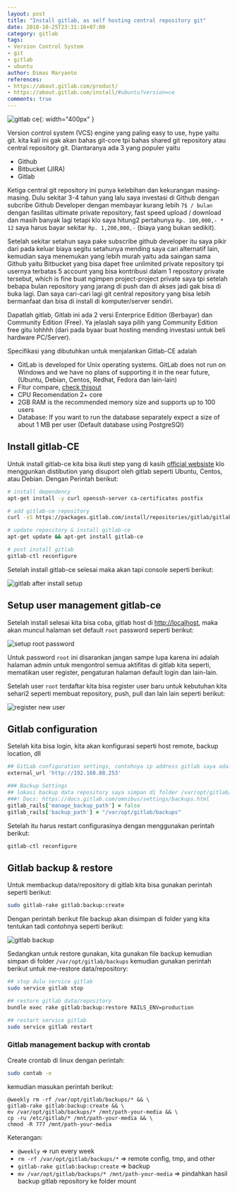 ```yaml
---
layout: post
title: "Install gitlab, as self hosting central repository git"
date: 2018-10-25T23:31:16+07:00
category: gitlab
tags: 
- Version Control System
- git
- gitlab
- ubuntu
author: Dimas Maryanto
references:
- https://about.gitlab.com/product/
- https://about.gitlab.com/install/#ubuntu?version=ce
comments: true
---
```


![gitlab ce]({{site.baseurl}}/assets/img/posts/gitlab-self-hosting/logo.png){: width="400px" }

Version control system (VCS) engine yang paling easy to use, hype yaitu git. kita kali ini gak akan bahas git-core tpi bahas shared git repository atau central repository git. Diantaranya ada 3 yang populer yaitu 

- Github
- Bitbucket (JIRA)
- Gitlab

<!--more-->

Ketiga central git repository ini punya kelebihan dan kekurangan masing-masing. Dulu sekitar 3-4 tahun yang lalu saya investasi di Github dengan subcribe Github Developer dengan membayar kurang lebih `7$ / bulan` dengan fasilitas ultimate private repository, fast speed upload / download dan masih banyak lagi tetapi klo saya hitung2 pertahunya `Rp. 100,000,- * 12` saya harus bayar sekitar `Rp. 1,200,000,-` (biaya yang bukan sedikit). 

Setelah sekitar setahun saya pake subscribe github developer itu saya pikir dari pada keluar biaya segitu setahunya mending saya cari alternatif lain, kemudian saya menemukan yang lebih murah yaitu ada saingan sama Github yaitu Bitbucket yang bisa dapet free unlimited private repository tpi usernya terbatas 5 account yang bisa kontribusi dalam 1 repository private tersebut, which is fine buat ngimpen project-project private saya tpi setelah bebapa bulan repository yang jarang di push dan di akses jadi gak bisa di buka lagi. Dan saya cari-cari lagi git central repository yang bisa lebih bermanfaat dan bisa di install di komputer/server sendiri.

Dapatlah gitlab, Gitlab ini ada 2 versi Enterprice Edition (Berbayar) dan Community Edition (Free). Ya jelaslah saya pilih yang Community Edition free gitu lohhhh (dari pada byaar buat hosting mending investasi untuk beli hardware PC/Server).

Specifikasi yang dibutuhkan untuk menjalankan Gitlab-CE adalah 

- GitLab is developed for Unix operating systems. GitLab does not run on Windows and we have no plans of supporting it in the near future, (Ubuntu, Debian, Centos, Redhat, Fedora dan lain-lain)
- Fitur compare, [check thisout](https://about.gitlab.com/pricing/self-managed/feature-comparison/)
- CPU Recomendation 2+ core
- 2GB RAM is the recommended memory size and supports up to 100 users
- Database: If you want to run the database separately expect a size of about 1 MB per user (Default database using PostgreSQl)

## Install gitlab-CE 

Untuk install gitlab-ce kita bisa ikuti step yang di kasih [official websiste](https://about.gitlab.com/install/#ubuntu?version=ce) klo menggunkan distibution yang disuport oleh gitlab seperti Ubuntu, Centos, atau Debian. Dengan Perintah berikut:

```bash
# install dependency
apt-get install -y curl openssh-server ca-certificates postfix

# add gitlab-ce repository
curl -sS https://packages.gitlab.com/install/repositories/gitlab/gitlab-ce/script.deb.sh | sudo bash

# update repository & install gitlab-ce
apt-get update && apt-get install gitlab-ce

# post install gitlab
gitlab-ctl reconfigure
```

Setelah install gitlab-ce selesai maka akan tapi console seperti berikut:

![gitlab after install setup]({{site.baseurl}}/assets/img/posts/gitlab-self-hosting/install-finish.png)

## Setup user management gitlab-ce

Setelah install selesai kita bisa coba, gitlab host di [http://localhost](http://localhost:80), maka akan muncul halaman set default `root` password seperti berikut:

![setup root password]({{site.baseurl}}/assets/img/posts/gitlab-self-hosting/setup-root-password.png)

Untuk password `root` ini disarankan jangan sampe lupa karena ini adalah halaman admin untuk mengontrol semua aktifitas di gitlab kita seperti, mematikan user register, pengaturan halaman default login dan lain-lain.

Setelah user `root` terdaftar kita bisa register user baru untuk kebutuhan kita sehari2 seperti membuat repository, push, pull dan lain lain seperti berikut:

![register new user]({{site.baseurl}}/assets/img/posts/gitlab-self-hosting/register-user-new.png)

## Gitlab configuration

Setelah kita bisa login, kita akan konfigurasi seperti host remote, backup location, dll

```ruby
## GitLab configuration settings, contohnya ip address gitlab saya adalah sebagai berikut
external_url 'http://192.168.88.253'

### Backup Settings
## lokasi backup data repository saya simpan di folder /var/opt/gitlab/backups
###! Docs: https://docs.gitlab.com/omnibus/settings/backups.html
gitlab_rails['manage_backup_path'] = false
gitlab_rails['backup_path'] = "/var/opt/gitlab/backups"
```

Setelah itu harus restart configurasinya dengan menggunakan perintah berikut:

```bash
gitlab-ctl reconfigure
```

## Gitlab backup & restore

Untuk membackup data/repository di gitlab kita bisa gunakan perintah seperti berikut:

```bash
sudo gitlab-rake gitlab:backup:create
```
 Dengan perintah berikut file backup akan disimpan di folder yang kita tentukan tadi contohnya seperti berikut:

![gitlab backup]({{site.baseurl}}/assets/img/posts/gitlab-self-hosting/gitlab-backup.png)

Sedangkan untuk restore gunakan, kita gunakan file backup kemudian simpan di folder `/var/opt/gitlab/backups` kemudian gunakan perintah berikut untuk me-restore data/repository:

```bash
## stop dulu service gitlab
sudo service gitlab stop

## restore gitlab data/repository
bundle exec rake gitlab:backup:restore RAILS_ENV=production

## restart service gitlab
sudo service gitlab restart
```

### Gitlab management backup with crontab

Create crontab di linux dengan perintah:

```bash
sudo contab -e
```

kemudian masukan perintah berikut:

```cron
@weekly rm -rf /var/opt/gitlab/backups/* && \
gitlab-rake gitlab:backup:create && \
mv /var/opt/gitlab/backups/* /mnt/path-your-media && \
cp -ru /etc/gitlab/* /mnt/path-your-media && \
chmod -R 777 /mnt/path-your-media
```

Keterangan:
- `@weekly` => run every week
- `rm -rf /var/opt/gitlab/backups/*` => remote config, tmp, and other
- `gitlab-rake gitlab:backup:create` => backup
- `mv /var/opt/gitlab/backups/* /mnt/path-your-media` => pindahkan hasil backup gitlab repository ke folder mount